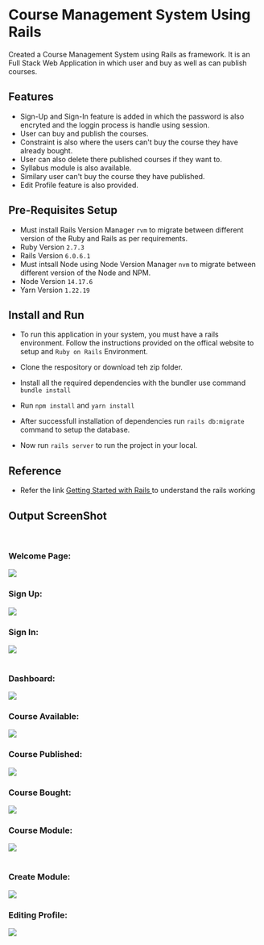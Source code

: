 # Course Management System Using Rails

Created a Course Management System using Rails as framework. It is an Full Stack Web Application in which user and buy as well as can publish courses.

## Features

- Sign-Up and Sign-In feature is added in which the password is also encryted and the loggin process is handle using session.
- User can buy and publish the courses.
- Constraint is also where the users can't buy the course they have already bought.
- User can also delete there published courses if they want to.
- Syllabus module is also available.
- Similary user can't buy the course they have published.
- Edit Profile feature is also provided.

## Pre-Requisites Setup

- Must install Rails Version Manager `rvm` to migrate between different version of the Ruby and Rails as per requirements.
- Ruby Version `2.7.3`
- Rails Version `6.0.6.1`
- Must intsall Node using Node Version Manager `nvm` to migrate between different version of the Node and NPM.
- Node Version `14.17.6`
- Yarn Version `1.22.19`

## Install and Run

- To run this application in your system, you must have a rails environment. Follow the instructions provided on the offical website to setup and `Ruby on Rails` Environment.

- Clone the respository or download teh zip folder.
- Install all the required dependencies with the bundler use command `bundle install`
- Run `npm install` and `yarn install`
- After successfull installation of dependencies run `rails db:migrate` command to setup the database.
- Now run `rails server` to run the project in your local.

## Reference

- Refer the link <a href="https://guides.rubyonrails.org/getting_started.html" target="_blank"> Getting Started with Rails </a> to understand the rails working

## Output ScreenShot

<br>

### Welcome Page:

<img src="app/assets/images/ScreenShot/WelcomePage.png">

<br>

### Sign Up:

<img src="app/assets/images/ScreenShot/SignUp.png">

<br>

### Sign In:

<img src="app/assets/images/ScreenShot/SignIn.png">

<br>

<br>

### Dashboard:

<img src="app/assets/images/ScreenShot/Dashboard.png">

<br>

### Course Available:

<img src="app/assets/images/ScreenShot/BuyCourse.png">

<br>

### Course Published:

<img src="app/assets/images/ScreenShot/PublishCourse.png">

<br>

### Course Bought:

<img src="app/assets/images/ScreenShot/CourseBought.png">

<br>

### Course Module:

<img src="app/assets/images/ScreenShot/Syllabus.png">

<br>

<br>

### Create Module:

<img src="app/assets/images/ScreenShot/Module.png">

<br>

### Editing Profile:

<img src="app/assets/images/ScreenShot/EditProfile.png">
